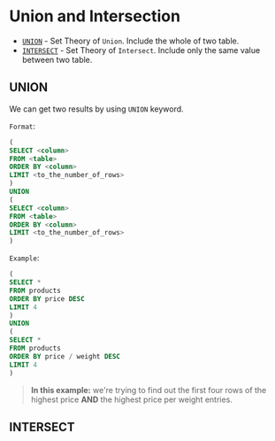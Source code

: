 # Union and Intersection

- [`UNION`](#union) - Set Theory of `Union`. Include the whole of two table.
- [`INTERSECT`](#intersect) - Set Theory of `Intersect`. Include only the same value between two table.

## UNION

We can get two results by using `UNION` keyword.

`Format`:

```SQL
(
SELECT <column>
FROM <table>
ORDER BY <column>
LIMIT <to_the_number_of_rows>
)
UNION
(
SELECT <column>
FROM <table>
ORDER BY <column>
LIMIT <to_the_number_of_rows>
)
```

`Example`:

```SQL
(
SELECT *
FROM products
ORDER BY price DESC
LIMIT 4
)
UNION
(
SELECT *
FROM products
ORDER BY price / weight DESC
LIMIT 4
)
```

> **In this example:** we're trying to find out the first four rows of the highest price **AND** the highest price per weight entries.

## INTERSECT
